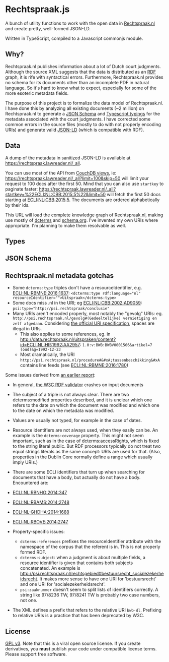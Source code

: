 # Rechtspraak.js
A bunch of utility functions to work with the open data in [Rechtspraak.nl](http://www.rechtspraak.nl/) and create pretty, well-formed JSON-LD. 

Written in TypeScript, compiled to a Javascript commonjs module.

## Why?
Rechtspraak.nl publishes information about a lot of Dutch court judgments. Although the source XML suggests that the data is distributed as an [RDF](https://www.w3.org/2001/sw/wiki/RDF) graph, it is rife with syntactical errors. Furthermore, Rechtspraak.nl provides no schema for its documents other than an incomplete PDF in natural language. So it's hard to know what to expect, especially for some of the more esoteric metadata fields.

The purpose of this project is to formalize the data model of Rechtspraak.nl. I have done this by analyzing all existing documents (~2 million) on Rechtspraak.nl to generate a [JSON Schema](https://spacetelescope.github.io/understanding-json-schema/) and [Typescript typings](https://www.typescriptlang.org/) for the metadata associated with the court judgments. I have corrected some common errors in the source files (mostly to do with not properly encoding URIs) and generate valid [JSON-LD](http://json-ld.org/) (which is compatible with RDF).

## Data
A dump of the metadata in sanitized JSON-LD is available at https://rechtspraak.lawreader.nl/_all.

You can use most of the API from [CouchDB views](http://guide.couchdb.org/draft/views.html), ie: https://rechtspraak.lawreader.nl/_all?limit=100&skip=50 will limit your request to 100 docs after the first 50. Mind that you can also use `startkey` to paginate faster: https://rechtspraak.lawreader.nl/_all?startkey=%22ECLI:NL:CBB:2015:5%22&limit=50 will fetch the first 50 docs starting at [ECLI:NL:CBB:2015:5](https://rechtspraak.lawreader.nl/ecli/ECLI:NL:CBB:2015:5). The documents are ordered alphabetically by their ids.

This URL will load the complete knowledge graph of Rechtspraak.nl, making use mostly of [dcterms](http://www.dublincore.org/documents/dcmi-terms/) and [schema.org](https://schema.org). I've invented my own URIs where appropriate. I'm planning to make them resolvable as well.

## Types

## JSON Schema

## Rechtspraak.nl metadata gotchas


* Some `dcterms:type` triples don't have a resourceIdentifier, e.g. [ECLI:NL:RBMNE:2016:1637](http://data.rechtspraak.nl/uitspraken/content?id=ECLI:NL:RBMNE:2016:1637): `<dcterms:type rdf:language="nl" resourceIdentifier="">Uitspraak</dcterms:type>`
* Some docs miss .nl in the URI; eg [ECLI:NL:CBB:2002:AD9059](http://data.rechtspraak.nl/uitspraken/content?id=ECLI:NL:CBB:2002:AD9059): `psi:type="http://psi.rechtspraak/conclusie"`
* Many URIs aren't encoded properly, most notably the "gevolg" URIs: eg. `http://psi.rechtspraak.nl/gevolg#(Gedeeltelijke) vernietiging en zelf afgedaan`. Considering [the official URI specification](https://tools.ietf.org/rfc/rfc3986.txt), spaces are illegal in URIs.
  * This also applies to some references, eg. in http://data.rechtspraak.nl/uitspraken/content?id=ECLI:NL:HR:1992:AA2957: `1.0:v:BWB:BWBV0001506&artikel=7 (oud)&g=1992-12-23`
  * Most dramatically, the URI `http://psi.rechtspraak.nl/procedure#&#xA;tussenbeschikking&#xA` contains line feeds (see [ECLI:NL:RBMNE:2016:1780](http://data.rechtspraak.nl/uitspraken/content?id=ECLI:NL:RBMNE:2016:1780))

Some issues derived from [an earlier report](http://leibniz-internship-report.herokuapp.com/rechtspraak.nl#rechtspraak-problems):
* In general, [the W3C RDF validator](http://www.w3.org/RDF/Validator/rdfval?URI=data.rechtspraak.nl%2Fuitspraken%2Fcontent%3Fid%3DECLI%3ANL%3ACBB%3A2010%3ABN1294&PARSE=Parse+URI%3A+&TRIPLES_AND_GRAPH=PRINT_TRIPLES&FORMAT=PNG_EMBED) crashes on input documents
* The subject of a triple is not always clear. There are two dcterms:modified properties described, and it is unclear which one refers to the date on which the document was modified and which one to the date on which the metadata was modified.
* Values are usually not typed, for example in the case of dates.
* Resource identifiers are not always used, when they easily can be. An example is the `dcterms:coverage` property. This might not seem important, such as in the case of dcterms:accessRights, which is fixed to the string literal public. But RDF processors typically do not treat two equal strings literals as the same concept: URIs are used for that. (Also, properties in the Dublin Core normally define a range which usually imply URIs.)
* There are some ECLI identifiers that turn up when searching for documents that have a body, but actually do not have a body. Encountered are:
* [ECLI:NL:RBNHO:2014:347](http://data.rechtspraak.nl/uitspraken/content?id=ECLI:NL:RBNHO:2014:347)
* [ECLI:NL:RBAMS:2014:2748](http://data.rechtspraak.nl/uitspraken/content?id=ECLI:NL:RBAMS:2014:2748)
* [ECLI:NL:GHDHA:2014:1688](http://data.rechtspraak.nl/uitspraken/content?id=ECLI:NL:GHDHA:2014:1688)
* [ECLI:NL:RBOVE:2014:2747](http://data.rechtspraak.nl/uitspraken/content?id=ECLI:NL:RBOVE:2014:2747)

* Property-specific issues:
  * `dcterms:references` prefixes the resourceIdentifier attribute with the namespace of the corpus that the referent is in. This is not properly formed RDF.
  * `dcterms:subject`: when a judgment is about multiple fields, a resource identifier is given that contains both subjects concatenated. An example is http://psi.rechtspraak.nl/rechtsgebied#bestuursrecht_socialezekerheidsrecht. It makes more sense to have one URI for 'bestuursrecht' and one URI for 'socialezekerheidsrecht'.
  * `psi:zaaknummer` doesn't seem to split lists of identifiers correctly. A string like 97/8236 TW, 97/8241 TW is probably two case numbers, not one.
* The XML defines a prefix that refers to the relative URI `bwb-dl`. Prefixing to relative URIs is a practice that has been deprecated by W3C.

## License

[GPL v3](https://www.gnu.org/licenses/gpl.html). Note that this is a viral open source license. If you create derivatives, 
you **must** publish your code under compatible license terms. 
Please support free software. 
